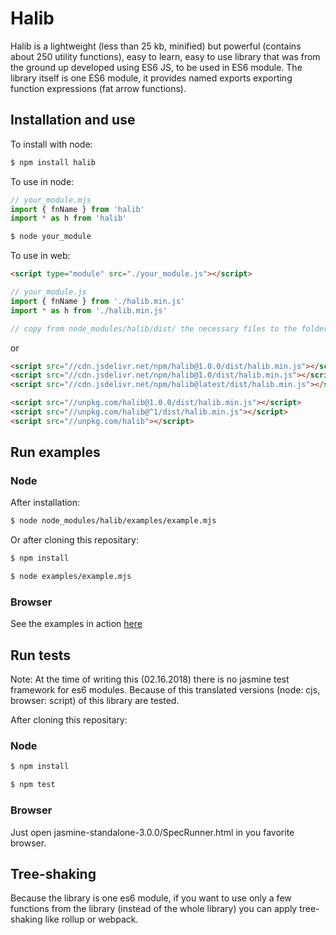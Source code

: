 # Halib

Halib is a lightweight (less than 25 kb, minified) but powerful (contains about 250 utility functions),
easy to learn, easy to use library
that was from the ground up developed using ES6 JS, to be used in ES6 module. The library itself
is one ES6 module, it provides named exports exporting function expressions (fat arrow functions).


## Installation and use

To install with node:
```bash
$ npm install halib
```

To use in node:
```javascript
// your_module.mjs
import { fnName } from 'halib'
import * as h from 'halib'
```
```bash
$ node your_module
```

To use in web:
```html
<script type="module" src="./your_module.js"></script>
```

```javascript
// your_module.js
import { fnName } from './halib.min.js'
import * as h from './halib.min.js'
```
```javascript
// copy from node_modules/halib/dist/ the necessary files to the folder of your_module.js 
```
or
```html
<script src="//cdn.jsdelivr.net/npm/halib@1.0.0/dist/halib.min.js"></script>
<script src="//cdn.jsdelivr.net/npm/halib@1.0/dist/halib.min.js"></script>
<script src="//cdn.jsdelivr.net/npm/halib@latest/dist/halib.min.js"></script>

<script src="//unpkg.com/halib@1.0.0/dist/halib.min.js"></script>
<script src="//unpkg.com/halib@^1/dist/halib.min.js"></script>
<script src="//unpkg.com/halib"></script>
```


## Run examples

### Node

After installation:
```bash
$ node node_modules/halib/examples/example.mjs
```
Or after cloning this repositary:
```bash
$ npm install
```
```bash
$ node examples/example.mjs
```

### Browser

See the examples in action [here](http://mts.nhely.hu/examples)

## Run tests
Note: At the time of writing this (02.16.2018) there is no jasmine test framework for es6 modules.
Because of this translated versions (node: cjs, browser: script) of this library are tested.


After cloning this repositary:
### Node
```bash
$ npm install
```
```bash
$ npm test
```

### Browser
Just open jasmine-standalone-3.0.0/SpecRunner.html in you favorite browser.


## Tree-shaking

Because the library is one es6 module, if you want to use only a few functions
from the library (instead of the whole library) you can apply tree-shaking like rollup or webpack.
